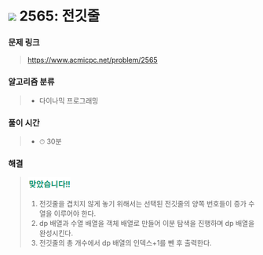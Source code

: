 # <img src="https://static.solved.ac/tier_small/10.svg" width=30> 2565: 전깃줄 

### 문제 링크
> https://www.acmicpc.net/problem/2565

### 알고리즘 분류
>- 다이나믹 프로그래밍

### 풀이 시간
>- ⏱ 30분

### 해결
> ![good](../../../Img/good.png)
>1. 전깃줄을 겹치지 않게 놓기 위해서는 선택된 전깃줄의 양쪽 번호들이 증가 수열을 이루어야 한다.
>2. dp 배열과 수열 배열을 객체 배열로 만들어 이분 탐색을 진행하며 dp 배열을 완성시킨다.
>3. 전깃줄의 총 개수에서 dp 배열의 인덱스+1를 뺀 후 출력한다.

